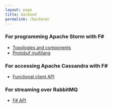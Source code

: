 ```yaml
---
layout: page
title: backend
permalink: /backend/
---
```


### For programming Apache Storm with F&#35;

* [Topologies and components](https://prolucid.github.io/FsShelter)
* [Protobuf multilang](https://github.com/prolucid/protoshell)


### For accessing Apache Cassandra with F&#35;

* [Functional client API](https://prolucid.github.io/FsCassy)

### For streaming over RabbitMQ

* [F# API](https://prolucid.github.io/FsBunny)
